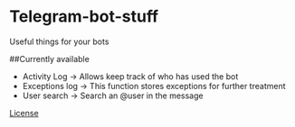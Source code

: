 # Telegram-bot-stuff
Useful things for your bots

##Currently available

* Activity Log -> Allows keep track of who has used the bot
* Exceptions log -> This function stores exceptions for further treatment
* User search -> Search an @user in the message


[License](https://github.com/acasadoquijada/Telegram-bot-stuff/blob/master/LICENSE)
